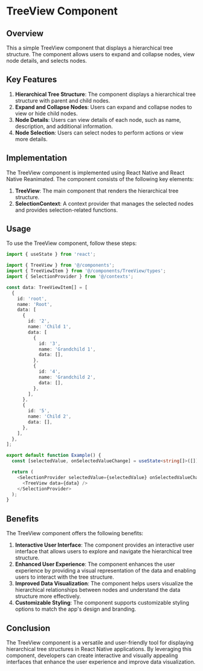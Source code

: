 # TreeView Component

## Overview

This a simple TreeView component that displays a hierarchical tree structure. The component allows users to expand and collapse nodes, view node details, and selects nodes.

## Key Features

1. **Hierarchical Tree Structure**: The component displays a hierarchical tree structure with parent and child nodes.
2. **Expand and Collapse Nodes**: Users can expand and collapse nodes to view or hide child nodes.
3. **Node Details**: Users can view details of each node, such as name, description, and additional information.
4. **Node Selection**: Users can select nodes to perform actions or view more details.

## Implementation

The TreeView component is implemented using React Native and React Native Reanimated. The component consists of the following key elements:

1. **TreeView**: The main component that renders the hierarchical tree structure.
2. **SelectionContext**: A context provider that manages the selected nodes and provides selection-related functions.

## Usage

To use the TreeView component, follow these steps:

```typescript
import { useState } from 'react';

import { TreeView } from '@/components';
import { TreeViewItem } from '@/components/TreeView/types';
import { SelectionProvider } from '@/contexts';

const data: TreeViewItem[] = [
  {
    id: 'root',
    name: 'Root',
    data: [
      {
        id: '2',
        name: 'Child 1',
        data: [
          {
            id: '3',
            name: 'Grandchild 1',
            data: [],
          },
          {
            id: '4',
            name: 'Grandchild 2',
            data: [],
          },
        ],
      },
      {
        id: '5',
        name: 'Child 2',
        data: [],
      },
    ],
  },
];

export default function Example() {
  const [selectedValue, onSelectedValueChange] = useState<string[]>([]);

  return (
    <SelectionProvider selectedValue={selectedValue} onSelectedValueChange={onSelectedValueChange}>
      <TreeView data={data} />
    </SelectionProvider>
  );
}
```

## Benefits

The TreeView component offers the following benefits:

1. **Interactive User Interface**: The component provides an interactive user interface that allows users to explore and navigate the hierarchical tree structure.
2. **Enhanced User Experience**: The component enhances the user experience by providing a visual representation of the data and enabling users to interact with the tree structure.
3. **Improved Data Visualization**: The component helps users visualize the hierarchical relationships between nodes and understand the data structure more effectively.
4. **Customizable Styling**: The component supports customizable styling options to match the app's design and branding.

## Conclusion

The TreeView component is a versatile and user-friendly tool for displaying hierarchical tree structures in React Native applications. By leveraging this component, developers can create interactive and visually appealing interfaces that enhance the user experience and improve data visualization.
